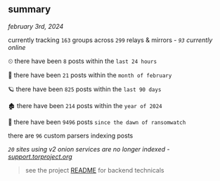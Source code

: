 
## summary
_february 3rd, 2024_

currently tracking `163` groups across `299` relays & mirrors - _`93` currently online_

⏲ there have been `8` posts within the `last 24 hours`

🦈 there have been `21` posts within the `month of february`

🪐 there have been `825` posts within the `last 90 days`

🏚 there have been `214` posts within the `year of 2024`

🦕 there have been `9496` posts `since the dawn of ransomwatch`

there are `96` custom parsers indexing posts

_`20` sites using v2 onion services are no longer indexed - [support.torproject.org](https://support.torproject.org/onionservices/v2-deprecation/)_

> see the project [README](https://github.com/joshhighet/ransomwatch#ransomwatch--) for backend technicals
